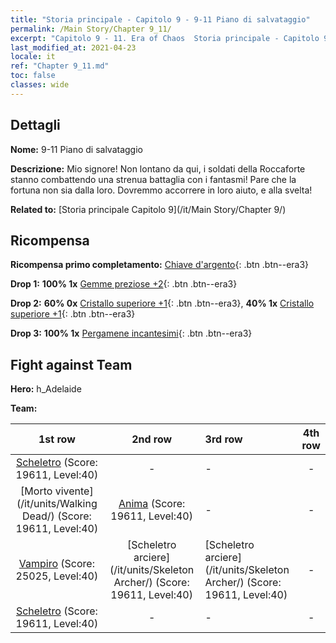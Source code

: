 ```yaml
---
title: "Storia principale - Capitolo 9 - 9-11 Piano di salvataggio"
permalink: /Main Story/Chapter 9_11/
excerpt: "Capitolo 9 - 11. Era of Chaos  Storia principale - Capitolo 9_11. 9-11 Piano di salvataggio"
last_modified_at: 2021-04-23
locale: it
ref: "Chapter 9_11.md"
toc: false
classes: wide
---
```


## Dettagli

 **Nome:** 9-11 Piano di salvataggio

 **Descrizione:** Mio signore! Non lontano da qui, i soldati della Roccaforte stanno combattendo una strenua battaglia con i fantasmi! Pare che la fortuna non sia dalla loro. Dovremmo accorrere in loro aiuto, e alla svelta!

 **Related to:** [Storia principale Capitolo 9](/it/Main Story/Chapter 9/)

## Ricompensa

 **Ricompensa primo completamento:** [Chiave d'argento](/ItemsIT/con_693/){: .btn .btn--era3}

 **Drop 1:** **100% 1x** [Gemme preziose +2](/ItemsIT/mat_30/){: .btn .btn--era3}

 **Drop 2:** **60% 0x** [Cristallo superiore +1](/ItemsIT/mat_24/){: .btn .btn--era3}, **40% 1x** [Cristallo superiore +1](/ItemsIT/mat_24/){: .btn .btn--era3}

 **Drop 3:** **100% 1x** [Pergamene incantesimi](/ItemsIT/con_694/){: .btn .btn--era3}


## Fight against Team
 **Hero:** h_Adelaide

 **Team:**


  | 1st row | 2nd row | 3rd row | 4th row |
  |:----:|:----:|:----|:----:|
  | [Scheletro](/it/units/Skeleton/) (Score: 19611, Level:40)  | - | - | - |
  | [Morto vivente](/it/units/Walking Dead/) (Score: 19611, Level:40)  | [Anima](/it/units/Wight/) (Score: 19611, Level:40)  | - | - |
  | [Vampiro](/it/units/Vampire/) (Score: 25025, Level:40)  | [Scheletro arciere](/it/units/Skeleton Archer/) (Score: 19611, Level:40)  | [Scheletro arciere](/it/units/Skeleton Archer/) (Score: 19611, Level:40)  | - |
  | [Scheletro](/it/units/Skeleton/) (Score: 19611, Level:40)  | - | - | - |


